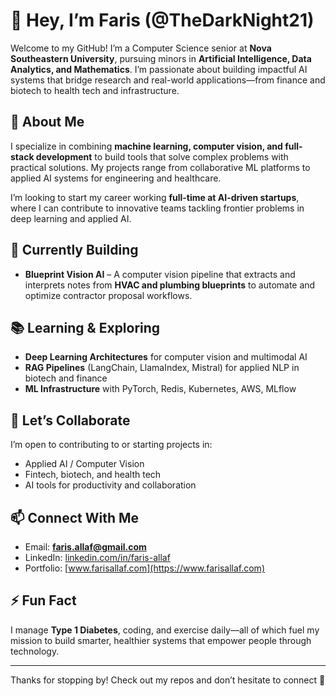 # 👋 Hey, I’m Faris (@TheDarkNight21)

Welcome to my GitHub! I’m a Computer Science senior at **Nova Southeastern University**, pursuing minors in **Artificial Intelligence, Data Analytics, and Mathematics**. I’m passionate about building impactful AI systems that bridge research and real-world applications—from finance and biotech to health tech and infrastructure.

## 🚀 About Me
I specialize in combining **machine learning, computer vision, and full-stack development** to build tools that solve complex problems with practical solutions. My projects range from collaborative ML platforms to applied AI systems for engineering and healthcare.  

I’m looking to start my career working **full-time at AI-driven startups**, where I can contribute to innovative teams tackling frontier problems in deep learning and applied AI.

## 🧠 Currently Building
- **Blueprint Vision AI** – A computer vision pipeline that extracts and interprets notes from **HVAC and plumbing blueprints** to automate and optimize contractor proposal workflows.

## 📚 Learning & Exploring
- **Deep Learning Architectures** for computer vision and multimodal AI  
- **RAG Pipelines** (LangChain, LlamaIndex, Mistral) for applied NLP in biotech and finance  
- **ML Infrastructure** with PyTorch, Redis, Kubernetes, AWS, MLflow  

## 🤝 Let’s Collaborate
I’m open to contributing to or starting projects in:
- Applied AI / Computer Vision
- Fintech, biotech, and health tech
- AI tools for productivity and collaboration

## 📫 Connect With Me
- Email: **faris.allaf@gmail.com**  
- LinkedIn: [linkedin.com/in/faris-allaf](https://www.linkedin.com/in/faris-allaf)  
- Portfolio: [www.farisallaf.com](https://www.farisallaf.com)  

## ⚡ Fun Fact
I manage **Type 1 Diabetes**, coding, and exercise daily—all of which fuel my mission to build smarter, healthier systems that empower people through technology.

---

Thanks for stopping by! Check out my repos and don’t hesitate to connect 🚀
